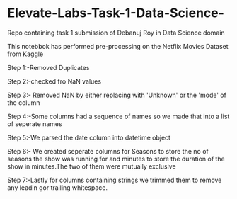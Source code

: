 # Elevate-Labs-Task-1-Data-Science-
Repo containing task 1 submission of Debanuj Roy in Data Science domain


This notebbok has performed pre-processing on the  Netflix Movies Dataset from Kaggle

Step 1:-Removed Duplicates

Step 2:-checked fro NaN values

Step 3:- Removed NaN by either replacing with 'Unknown' or the 'mode' of the column

Step 4:-Some columns had a sequence of names so we made that into a list of seperate names

Step 5:-We parsed the date column into datetime object

Step 6:- We created seperate columns for Seasons to store the no of seasons the show was running for and minutes to store the duration of the show in minutes.The two of them were mutually exclusive

Step 7:-Lastly for columns containing strings we trimmed them to remove any leadin gor trailing whitespace.
